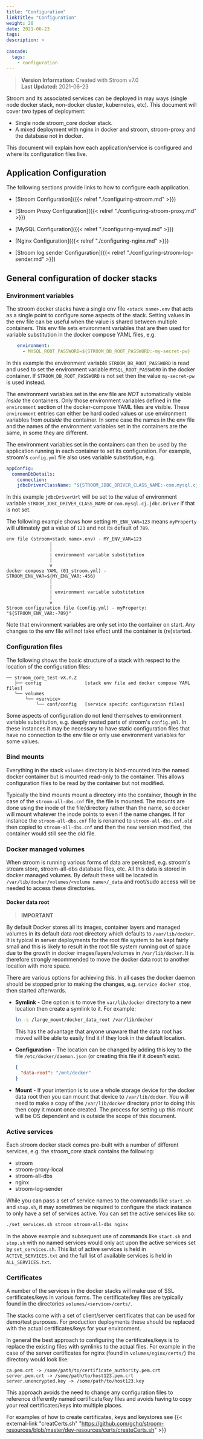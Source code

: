 ```yaml
---
title: "Configuration"
linkTitle: "Configuration"
weight: 20
date: 2021-06-23
tags: 
description: >
  
cascade:
  tags:
    - configuration
---
```

> **Version Information:** Created with Stroom v7.0  
> **Last Updated:** 2021-06-23

Stroom and its associated services can be deployed in may ways (single node docker stack, non-docker cluster, kubernetes, etc).
This document will cover two types of deployment:

* Single node stroom_core docker stack.
* A mixed deployment with nginx in docker and stroom, stroom-proxy and the database not in docker.

This document will explain how each application/service is configured and where its configuration files live.


## Application Configuration

The following sections provide links to how to configure each application.

* [Stroom Configuration]({{< relref "./configuring-stroom.md" >}})

* [Stroom Proxy Configuration]({{< relref "./configuring-stroom-proxy.md" >}})

* [MySQL Configuration]({{< relref "./configuring-mysql.md" >}})

* [Nginx Configuration]({{< relref "./configuring-nginx.md" >}})

* [Stroom log sender Configuration]({{< relref "./configuring-stroom-log-sender.md" >}})


## General configuration of docker stacks


### Environment variables

The stroom docker stacks have a single env file `<stack name>.env` that acts as a single point to configure some aspects of the stack.
Setting values in the env file can be useful when the value is shared between multiple containers.
This env file sets environment variables that are then used for variable substitution in the docker compose YAML files, e.g.

```yaml
    environment:
      - MYSQL_ROOT_PASSWORD=${STROOM_DB_ROOT_PASSWORD:-my-secret-pw}
```

In this example the environment variable `STROOM_DB_ROOT_PASSWORD` is read and used to set the environment variable `MYSQL_ROOT_PASSWORD` in the docker container.
If `STROOM_DB_ROOT_PASSWORD` is not set then the value `my-secret-pw` is used instead.

The environment variables set in the env file are _NOT_ automatically visible _inside_ the containers.
Only those environment variables defined in the `environment` section of the docker-compose YAML files are visible.
These `environment` entries can either be hard coded values or use environment variables from _outside_ the container.
In some case the names in the env file and the names of the environment variables set in the containers are the same, in some they are different.

The environment variables set in the containers can then be used by the application running in each container to set its configuration.
For example, stroom's `config.yml` file also uses variable substitution, e.g.

```yaml
appConfig:
  commonDbDetails:
    connection:
    jdbcDriverClassName: "${STROOM_JDBC_DRIVER_CLASS_NAME:-com.mysql.cj.jdbc.Driver}"
```

In this example `jdbcDriverUrl` will be set to the value of environment variable `STROOM_JDBC_DRIVER_CLASS_NAME` or `com.mysql.cj.jdbc.Driver` if that is not set.

The following example shows how setting `MY_ENV_VAR=123` means `myProperty` will ultimately get a value of `123` and not its default of `789`.

```text
env file (stroom<stack name>.env) - MY_ENV_VAR=123
                |
                |
                | environment variable substitution
                |
                v
docker compose YAML (01_stroom.yml) - STROOM_ENV_VAR=${MY_ENV_VAR:-456}
                |
                |
                | environment variable substitution
                |
                v
Stroom configuration file (config.yml) - myProperty: "${STROOM_ENV_VAR:-789}"
```

Note that environment variables are only set into the container on start.
Any changes to the env file will not take effect until the container is (re)started.


### Configuration files

The following shows the basic structure of a stack with respect to the location of the configuration files:

```text
── stroom_core_test-vX.Y.Z
   ├── config                [stack env file and docker compose YAML files]
   └── volumes
       └── <service>
           └── conf/config   [service specifc configuration files]
```

Some aspects of configuration do not lend themselves to environment variable substitution, e.g. deeply nested parts of stroom's `config.yml`.
In these instances it may be necessary to have static configuration files that have no connection to the env file or only use environment variables for some values.


### Bind mounts

Everything in the stack `volumes` directory is bind-mounted into the named docker container but is mounted read-only to the container.
This allows configuration files to be read by the container but not modified.

Typically the bind mounts mount a directory into the container, though in the case of the `stroom-all-dbs.cnf` file, the file is mounted.
The mounts are done using the inode of the file/directory rather than the name, so docker will mount whatever the inode points to even if the name changes.
If for instance the `stroom-all-dbs.cnf` file is renamed to `stroom-all-dbs.cnf.old` then copied to `stroom-all-dbs.cnf` and then the new version modified, the container would still see the old file.


### Docker managed volumes

When stroom is running various forms of data are persisted, e.g. stroom's stream store, stroom-all-dbs database files, etc.
All this data is stored in docker managed volumes.
By default these will be located in `/var/lib/docker/volumes/<volume name>/_data` and root/sudo access will be needed to access these directories.


#### Docker data root

> **IMPORTANT**

By default Docker stores all its images, container layers and managed volumes in its default data root directory which defaults to `/var/lib/docker`.
It is typical in server deployments for the root file system to be kept fairly small and this is likely to result in the root file system running out of space due to the growth in docker images/layers/volumes in `/var/lib/docker`.
It is therefore strongly recommended to move the docker data root to another location with more space.

There are various options for achieving this.
In all cases the docker daemon should be stopped prior to making the changes, e.g. `service docker stop`, then started afterwards.

* **Symlink** - One option is to move the `var/lib/docker` directory to a new location then create a symlink to it.
    For example: 
    ```sh
    ln -s /large_mount/docker_data_root /var/lib/docker
    ```
    This has the advantage that anyone unaware that the data root has moved will be able to easily find it if they look in the default location.

* **Configuration** - The location can be changed by adding this key to the file `/etc/docker/daemon.json` (or creating this file if it doesn't exist.
    ```json
    {
      "data-root": "/mnt/docker"
    }
    
    ```
* **Mount** - If your intention is to use a whole storage device for the docker data root then you can mount that device to `/var/lib/docker`.
    You will need to make a copy of the `/var/lib/docker` directory prior to doing this then copy it mount once created.
    The process for setting up this mount will be OS dependent and is outside the scope of this document.


### Active services

Each stroom docker stack comes pre-built with a number of different services, e.g. the _stroom_core_ stack contains the following:

* stroom
* stroom-proxy-local
* stroom-all-dbs
* nginx
* stroom-log-sender

While you can pass a set of service names to the commands like `start.sh` and `stop.sh`, it may sometimes be required to configure the stack instance to only have a set of services active.
You can set the active services like so:

```bash
./set_services.sh stroom stroom-all-dbs nginx
```

In the above example and subsequent use of commands like `start.sh` and `stop.sh` with no named services would only act upon the active services set by `set_services.sh`.
This list of active services is held in `ACTIVE_SERVICES.txt` and the full list of available services is held in `ALL_SERVICES.txt`.


### Certificates

A number of the services in the docker stacks will make use of SSL certificates/keys in various forms.
The certificate/key files are typically found in the directories `volumes/<service>/certs/`.

The stacks come with a set of client/server certificates that can be used for demo/test purposes.
For production deployments these should be replaced with the actual certificates/keys for your environment.

In general the best approach to configuring the certificates/keys is to replace the existing files with symlinks to the actual files.
For example in the case of the server certificates for nginx (found in `volumes/nginx/certs/`) the directory would look like:

```text
ca.pem.crt -> /some/path/to/certificate_authority.pem.crt
server.pem.crt -> /some/path/to/host123.pem.crt
server.unencrypted.key -> /some/path/to/host123.key
```

This approach avoids the need to change any configuration files to reference differently named certificate/key files and avoids having to copy your real certificates/keys into multiple places.

For examples of how to create certificates, keys and keystores see {{< external-link "creatCerts.sh" "https://github.com/gchq/stroom-resources/blob/master/dev-resources/certs/createCerts.sh" >}} 
